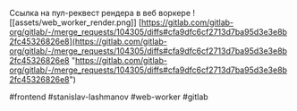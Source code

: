 Ссылка на пул-реквест рендера в веб воркере
![[assets/web_worker_render.png]]
[https://gitlab.com/gitlab-org/gitlab/-/merge_requests/104305/diffs#cfa9dfc6cf2713d7ba95d3e3e8b2fc45326826e8](https://gitlab.com/gitlab-org/gitlab/-/merge_requests/104305/diffs#cfa9dfc6cf2713d7ba95d3e3e8b2fc45326826e8 "https://gitlab.com/gitlab-org/gitlab/-/merge_requests/104305/diffs#cfa9dfc6cf2713d7ba95d3e3e8b2fc45326826e8")

#frontend #stanislav-lashmanov #web-worker #gitlab